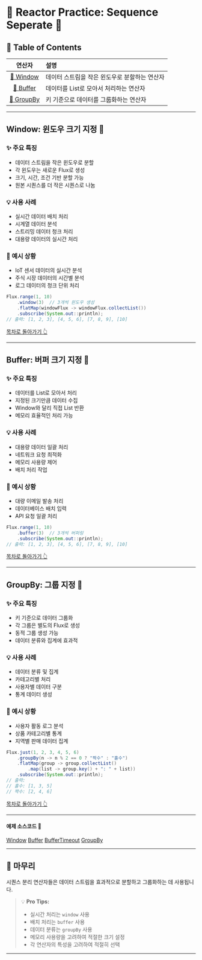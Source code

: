 # 🌟 Reactor Practice: Sequence Seperate 🌟

## 🎯 Table of Contents 
| 연산자 | 설명 |
|:--:|:--|
| [🔄 Window](#window-윈도우-크기-지정-) | 데이터 스트림을 작은 윈도우로 분할하는 연산자 |
| [🌊 Buffer](#buffer-버퍼-크기-지정-) | 데이터를 List로 모아서 처리하는 연산자 |
| [📝 GroupBy](#groupby-그룹-지정-) | 키 기준으로 데이터를 그룹화하는 연산자 |
---

## Window: 윈도우 크기 지정 🔄

### ✨ 주요 특징
- 데이터 스트림을 작은 윈도우로 분할
- 각 윈도우는 새로운 Flux로 생성
- 크기, 시간, 조건 기반 분할 가능
- 원본 시퀀스를 더 작은 시퀀스로 나눔

### 💡 사용 사례 
- 실시간 데이터 배치 처리
- 시계열 데이터 분석
- 스트리밍 데이터 청크 처리
- 대용량 데이터의 실시간 처리

### 📝 예시 상황
- IoT 센서 데이터의 실시간 분석
- 주식 시장 데이터의 시간별 분석
- 로그 데이터의 청크 단위 처리

```java
Flux.range(1, 10)
    .window(3)  // 3개씩 윈도우 생성
    .flatMap(windowFlux -> windowFlux.collectList())
    .subscribe(System.out::println);
// 출력: [1, 2, 3], [4, 5, 6], [7, 8, 9], [10]
```

[목차로 돌아가기 👆](#-table-of-contents)

---

## Buffer: 버퍼 크기 지정 🌊

### ✨ 주요 특징
- 데이터를 List로 모아서 처리
- 지정된 크기만큼 데이터 수집
- Window와 달리 직접 List 반환
- 메모리 효율적인 처리 가능

### 💡 사용 사례
- 대용량 데이터 일괄 처리
- 네트워크 요청 최적화
- 메모리 사용량 제어
- 배치 처리 작업

### 📝 예시 상황
- 대량 이메일 발송 처리
- 데이터베이스 배치 입력
- API 요청 일괄 처리

```java
Flux.range(1, 10)
    .buffer(3)  // 3개씩 버퍼링
    .subscribe(System.out::println);
// 출력: [1, 2, 3], [4, 5, 6], [7, 8, 9], [10]
```

[목차로 돌아가기 👆](#-table-of-contents)

---

## GroupBy: 그룹 지정 📝

### ✨ 주요 특징
- 키 기준으로 데이터 그룹화
- 각 그룹은 별도의 Flux로 생성
- 동적 그룹 생성 가능
- 데이터 분류와 집계에 효과적

### 💡 사용 사례
- 데이터 분류 및 집계
- 카테고리별 처리
- 사용자별 데이터 구분
- 통계 데이터 생성

### 📝 예시 상황
- 사용자 활동 로그 분석
- 상품 카테고리별 통계
- 지역별 판매 데이터 집계

```java
Flux.just(1, 2, 3, 4, 5, 6)
    .groupBy(n -> n % 2 == 0 ? "짝수" : "홀수")
    .flatMap(group -> group.collectList()
        .map(list -> group.key() + ": " + list))
    .subscribe(System.out::println);
// 출력: 
// 홀수: [1, 3, 5]
// 짝수: [2, 4, 6]
```

[목차로 돌아가기 👆](#-table-of-contents)

---

#### 예제 소스코드 📖
[Window](/example_code/src/main/java/com/reactor/reactor_pracitce/operator/sequenceSeperate/Window01.java)
[Buffer](/example_code/src/main/java/com/reactor/reactor_pracitce/operator/sequenceSeperate/Buffer01.java)
[BufferTimeout](/example_code/src/main/java/com/reactor/reactor_pracitce/operator/sequenceSeperate/BufferTimeout01.java)
[GroupBy](/example_code/src/main/java/com/reactor/reactor_pracitce/operator/sequenceSeperate/GroupBy01.java)

---

## 💫 마무리

시퀀스 분리 연산자들은 데이터 스트림을 효과적으로 분할하고 그룹화하는 데 사용됩니다.

> 💡 **Pro Tips:**
> - 실시간 처리는 `window` 사용
> - 배치 처리는 `buffer` 사용
> - 데이터 분류는 `groupBy` 사용
> - 메모리 사용량을 고려하여 적절한 크기 설정
> - 각 연산자의 특성을 고려하여 적절히 선택

---